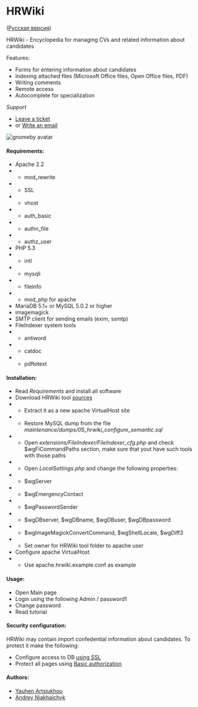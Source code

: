 HRWiki
======
([Русская версия](https://github.com/gnomeby/hrwiki-ru))

HRWiki - Encyclopedia for managing CVs and related information about candidates

Features:

* Forms for entering information about candidates
* Indexing attached files (Microsoft Office files, Open Office files, PDF)
* Writing comments
* Remote access
* Autocomplete for specialization

*Support*
* [Leave a ticket](https://github.com/gnomeby/hrwiki/issues/new)
* or [Write an email](mailto:hrwiki-support@holey.org)

![gnomeby avatar](http://niakhaichyk.org/andrey/img/lisa_small_32.png)

#### Requirements:
* Apache 2.2
* * mod_rewrite
* * SSL
* * vhost
* * auth_basic
* * authn_file
* * authz_user
* PHP 5.3
* * intl
* * mysqli
* * fileinfo
* * mod_php for apache
* MariaDB 5.1+ or MySQL 5.0.2 or higher
* imagemagick
* SMTP client for sending emails (exim, ssmtp)
* FileIndexer system tools
* * antiword
* * catdoc
* * pdftotext

#### Installation:
* Read *Requirements* and install all software
* Download HRWiki tool [sources](https://github.com/gnomeby/hrwiki/archive/master.zip)
* * Extract it as a new apache VirtualHost site
* * Restore MySQL dump from the file *maintenance/dumps/05_hrwiki_configure_semantic.sql*
* * Open *extensions/FileIndexer/FileIndexer_cfg.php* and check $wgFiCommandPaths section, make sure that yout have such tools with those paths
* * Open *LocalSettings.php* and change the following properties:
* * $wgServer
* * $wgEmergencyContact
* * $wgPasswordSender
* * $wgDBserver, $wgDBname, $wgDBuser, $wgDBpassword
* * $wgImageMagickConvertCommand, $wgShellLocale, $wgDiff3
* * Set owner for HRWiki tool folder to apache user 
* Configure apache VirtualHost
* * Use apache.hrwiki.example.conf as example

#### Usage:
* Open Main page
* Login using the following Admin / password1
* Change password
* Read tutorial

#### Security configuration:
HRWiki may contain import confedential information about candidates. To protect it make the following:
* Configure access to DB [using SSL](http://httpd.apache.org/docs/2.2/ssl/)
* Protect all pages using [Basic authorization](http://httpd.apache.org/docs/2.2/howto/auth.html)

#### Authors:
* [Yauhen Artsiukhou](https://github.com/jsirex)
* [Andrey Niakhaichyk](https://github.com/gnomeby)
